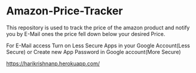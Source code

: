 # Amazon-Price-Tracker
This repository is used to track the price of the amazon product and notify you by E-Mail ones the price fell down below your desired Price.

For E-Mail access Turn on Less Secure Apps in your Google Account(Less Secure) or Create new App Password in Google account(More Secure)  

https://harikrishnanp.herokuapp.com/
